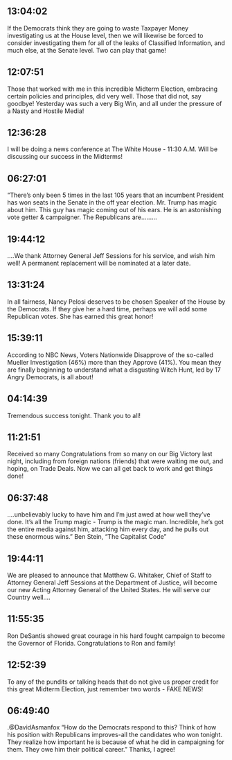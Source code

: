 ## 13:04:02
If the Democrats think they are going to waste Taxpayer Money investigating us at the House level, then we will likewise be forced to consider investigating them for all of the leaks of Classified Information, and much else, at the Senate level. Two can play that game!
## 12:07:51
Those that worked with me in this incredible Midterm Election, embracing certain policies and principles, did very well. Those that did not, say goodbye! Yesterday was such a very Big Win, and all under the pressure of a Nasty and Hostile Media!
## 12:36:28
I will be doing a news conference at The White House - 11:30 A.M. Will be discussing our success in the Midterms!
## 06:27:01
“There’s only been 5 times in the last 105 years that an incumbent President has won seats in the Senate in the off year election. Mr. Trump has magic about him. This guy has magic coming out of his ears. He is an astonishing vote getter &amp; campaigner. The Republicans are.........
## 19:44:12
....We thank Attorney General Jeff Sessions for his service, and wish him well! A permanent replacement will be nominated at a later date.
## 13:31:24
In all fairness, Nancy Pelosi deserves to be chosen Speaker of the House by the Democrats. If they give her a hard time, perhaps we will add some Republican votes. She has earned this great honor!
## 15:39:11
According to NBC News, Voters Nationwide Disapprove of the so-called Mueller Investigation (46%) more than they Approve (41%). You mean they are finally beginning to understand what a disgusting Witch Hunt, led by 17 Angry Democrats, is all about!
## 04:14:39
Tremendous success tonight. Thank you to all!
## 11:21:51
Received so many Congratulations from so many on our Big Victory last night, including from foreign nations (friends) that were waiting me out, and hoping, on Trade Deals. Now we can all get back to work and get things done!
## 06:37:48
....unbelievably lucky to have him and I’m just awed at how well they’ve done. It’s all the Trump magic - Trump is the magic man. Incredible, he’s got the entire media against him, attacking him every day, and he pulls out these enormous wins.” Ben Stein, “The Capitalist Code”
## 19:44:11
We are pleased to announce that Matthew G. Whitaker, Chief of Staff to Attorney General Jeff Sessions at the Department of Justice, will become our new Acting Attorney General of the United States. He will serve our Country well....
## 11:55:35
Ron DeSantis showed great courage in his hard fought campaign to become the Governor of Florida. Congratulations to Ron and family!
## 12:52:39
To any of the pundits or talking heads that do not give us proper credit for this great Midterm Election, just remember two words - FAKE NEWS!
## 06:49:40
.@DavidAsmanfox  “How do the Democrats respond to this? Think of how his position with Republicans improves-all the candidates who won tonight. They realize how important he is because of what he did in campaigning for them. They owe him their political career.” Thanks, I agree!
